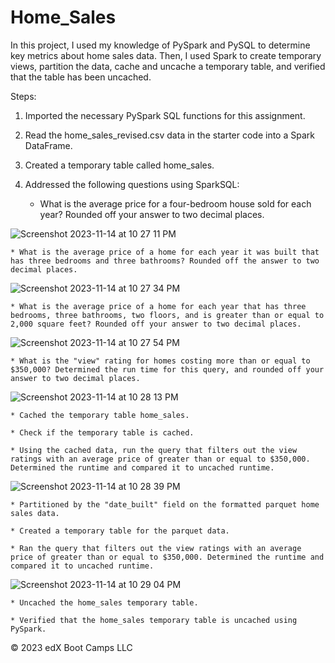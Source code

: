 # Home_Sales

In this project, I used my knowledge of PySpark and PySQL to determine key metrics about home sales data. Then, I used Spark to create temporary views, partition the data, cache and uncache a temporary table, and verified that the table has been uncached.

Steps:

1) Imported the necessary PySpark SQL functions for this assignment.

2) Read the home_sales_revised.csv data in the starter code into a Spark DataFrame.

3) Created a temporary table called home_sales.

4) Addressed the following questions using SparkSQL:

	* What is the average price for a four-bedroom house sold for each year? Rounded off your answer to two decimal places.

![Screenshot 2023-11-14 at 10 27 11 PM](https://github.com/ShipraGupta16/Home_Sales/assets/25715747/4036bba7-ae24-4ee5-8f38-a551ad72021d)

	* What is the average price of a home for each year it was built that has three bedrooms and three bathrooms? Rounded off the answer to two decimal places.

![Screenshot 2023-11-14 at 10 27 34 PM](https://github.com/ShipraGupta16/Home_Sales/assets/25715747/267c409c-dded-4854-a10d-868904f4481c)

	* What is the average price of a home for each year that has three bedrooms, three bathrooms, two floors, and is greater than or equal to 2,000 square feet? Rounded off your answer to two decimal places.

![Screenshot 2023-11-14 at 10 27 54 PM](https://github.com/ShipraGupta16/Home_Sales/assets/25715747/38fcaa2e-1ea3-4681-a1b5-a2fd17594ab0)

	* What is the "view" rating for homes costing more than or equal to $350,000? Determined the run time for this query, and rounded off your answer to two decimal places.
 
![Screenshot 2023-11-14 at 10 28 13 PM](https://github.com/ShipraGupta16/Home_Sales/assets/25715747/30238fbd-71c6-48b5-96d9-11f92cda8c7b)

	* Cached the temporary table home_sales.

	* Check if the temporary table is cached.

	* Using the cached data, run the query that filters out the view ratings with an average price of greater than or equal to $350,000. Determined the runtime and compared it to uncached runtime.

![Screenshot 2023-11-14 at 10 28 39 PM](https://github.com/ShipraGupta16/Home_Sales/assets/25715747/c7126d04-1667-44a6-b678-f1bcc57bbb55)

	* Partitioned by the "date_built" field on the formatted parquet home sales data.

	* Created a temporary table for the parquet data.

	* Ran the query that filters out the view ratings with an average price of greater than or equal to $350,000. Determined the runtime and compared it to uncached runtime.

![Screenshot 2023-11-14 at 10 29 04 PM](https://github.com/ShipraGupta16/Home_Sales/assets/25715747/4039ad68-5b79-4e7e-bce6-ae9a42b7c279)

	* Uncached the home_sales temporary table.

	* Verified that the home_sales temporary table is uncached using PySpark.



© 2023 edX Boot Camps LLC
